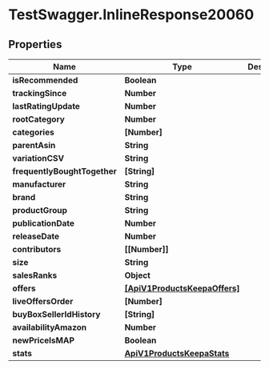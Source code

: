 # TestSwagger.InlineResponse20060

## Properties

Name | Type | Description | Notes
------------ | ------------- | ------------- | -------------
**isRecommended** | **Boolean** |  | [optional] 
**trackingSince** | **Number** |  | [optional] 
**lastRatingUpdate** | **Number** |  | [optional] 
**rootCategory** | **Number** |  | [optional] 
**categories** | **[Number]** |  | [optional] 
**parentAsin** | **String** |  | [optional] 
**variationCSV** | **String** |  | [optional] 
**frequentlyBoughtTogether** | **[String]** |  | [optional] 
**manufacturer** | **String** |  | [optional] 
**brand** | **String** |  | [optional] 
**productGroup** | **String** |  | [optional] 
**publicationDate** | **Number** |  | [optional] 
**releaseDate** | **Number** |  | [optional] 
**contributors** | **[[Number]]** |  | [optional] 
**size** | **String** |  | [optional] 
**salesRanks** | **Object** |  | [optional] 
**offers** | [**[ApiV1ProductsKeepaOffers]**](ApiV1ProductsKeepaOffers.md) |  | [optional] 
**liveOffersOrder** | **[Number]** |  | [optional] 
**buyBoxSellerIdHistory** | **[String]** |  | [optional] 
**availabilityAmazon** | **Number** |  | [optional] 
**newPriceIsMAP** | **Boolean** |  | [optional] 
**stats** | [**ApiV1ProductsKeepaStats**](ApiV1ProductsKeepaStats.md) |  | [optional] 


